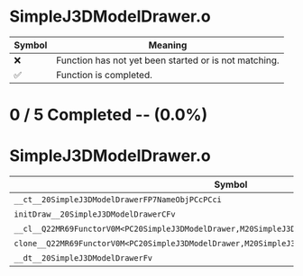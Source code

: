 # SimpleJ3DModelDrawer.o
| Symbol | Meaning 
| ------------- | ------------- 
| :x: | Function has not yet been started or is not matching. 
| :white_check_mark: | Function is completed. 


# 0 / 5 Completed -- (0.0%)
# SimpleJ3DModelDrawer.o
| Symbol | Decompiled? |
| ------------- | ------------- |
| `__ct__20SimpleJ3DModelDrawerFP7NameObjPCcPCci` | :x: |
| `initDraw__20SimpleJ3DModelDrawerCFv` | :x: |
| `__cl__Q22MR69FunctorV0M<PC20SimpleJ3DModelDrawer,M20SimpleJ3DModelDrawerFPCvPCv_v>CFv` | :x: |
| `clone__Q22MR69FunctorV0M<PC20SimpleJ3DModelDrawer,M20SimpleJ3DModelDrawerFPCvPCv_v>CFP7JKRHeap` | :x: |
| `__dt__20SimpleJ3DModelDrawerFv` | :x: |
